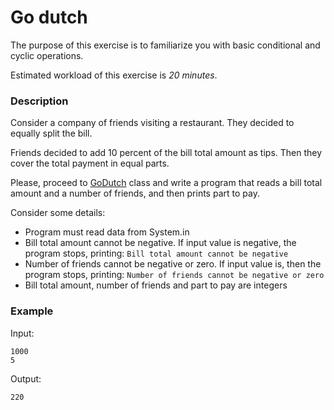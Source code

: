 # Go dutch

The purpose of this exercise is to familiarize you with basic conditional and cyclic operations.

Estimated workload of this exercise is _20 minutes_.

### Description

Consider a company of friends visiting a restaurant.
They decided to equally split the bill.

Friends decided to add 10 percent of the bill total amount as tips.
Then they cover the total payment in equal parts.

Please, proceed to [GoDutch](./src/main/java/com/epam/rd/autotasks/godutch/GoDutch.java) class
and write a program that reads a bill total amount and a number of friends, and then prints part to pay.

Consider some details:

- Program must read data from System.in
- Bill total amount cannot be negative. If input value is negative, the program stops,
  printing: `Bill total amount cannot be negative`
- Number of friends cannot be negative or zero. If input value is, then the program stops,
  printing: `Number of friends cannot be negative or zero`
- Bill total amount, number of friends and part to pay are integers

### Example

Input:

```
1000  
5
```

Output:

```
220
```
